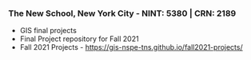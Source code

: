 ### The New School, New York City - NINT: 5380 | CRN: 2189

- GIS final projects
- Final Project repository for Fall 2021
- Fall 2021 Projects - https://gis-nspe-tns.github.io/fall2021-projects/

